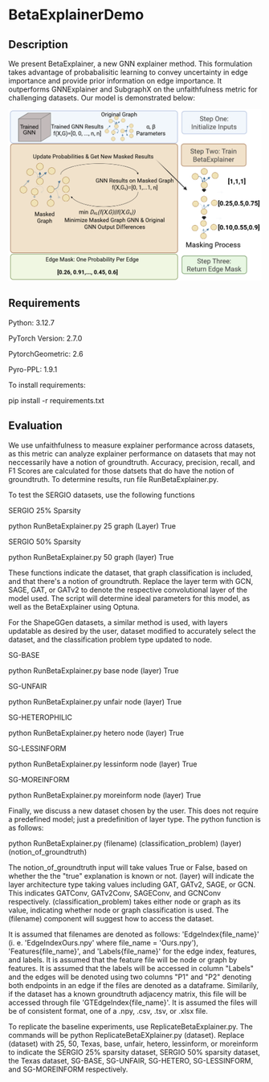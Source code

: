 # BetaExplainerDemo
## Description
We present BetaExplainer, a new GNN explainer method. This formulation takes advantage of probabalisitic learning to convey uncertainty in edge importance and provide prior information on edge importance. It outperforms GNNExplainer and SubgraphX on the unfaithfulness metric for challenging datasets. Our model is demonstrated below:

![image](https://github.com/wsloneker/BetaExplainerDemo/blob/main/BetaExplainerDemo.png)

## Requirements
Python: 3.12.7

PyTorch Version: 2.7.0

PytorchGeometric: 2.6

Pyro-PPL: 1.9.1

To install requirements:

pip install -r requirements.txt

## Evaluation
We use unfaithfulness to measure explainer performance across datasets, as this metric can analyze explainer performance on datasets that may not neccessarily have a notion of groundtruth. Accuracy, precision, recall, and F1 Scores are calculated for those datsets that do have the notion of groundtruth. To determine results, run file RunBetaExplainer.py. 

To test the SERGIO datasets, use the following functions

SERGIO 25% Sparsity

python RunBetaExplainer.py 25 graph (Layer) True 

SERGIO 50% Sparsity

python RunBetaExplainer.py 50 graph (layer) True

These functions indicate the dataset, that graph classification is included, and that there's a notion of groundtruth. Replace the layer term with GCN, SAGE, GAT, or GATv2 to denote the respective convolutional layer of the model used. The script will determine ideal parameters for this model, as well as the BetaExplainer using Optuna.

For the ShapeGGen datasets, a similar method is used, with layers updatable as desired by the user, dataset modified to accurately select the dataset, and the classification problem type updated to node.

SG-BASE

python RunBetaExplainer.py base node (layer) True 

SG-UNFAIR

python RunBetaExplainer.py unfair node (layer) True 

SG-HETEROPHILIC

python RunBetaExplainer.py hetero node (layer) True 

SG-LESSINFORM

python RunBetaExplainer.py lessinform node (layer) True 

SG-MOREINFORM

python RunBetaExplainer.py moreinform node (layer) True 

Finally, we discuss a new dataset chosen by the user. This does not require a predefined model; just a predefinition of layer type. The python function is as follows:

python RunBetaExplainer.py (filename) (classification_problem) (layer) (notion_of_groundtruth)

The notion_of_groundtruth input will take values True or False, based on whether the the "true" explanation is known or not. (layer) will indicate the layer architecture type taking values including GAT, GATv2, SAGE, or GCN. This indicates GATConv, GATv2Conv, SAGEConv, and GCNConv respectively. (classification_problem) takes either node or graph as its value, indicating whether node or graph classification is used. The (filename) component will suggest how to access the dataset.

It is assumed that filenames are denoted as follows: 'EdgeIndex{file_name}' (i. e. 'EdgeIndexOurs.npy' where file_name = 'Ours.npy'), 'Features{file_name}', and 'Labels{file_name}' for the edge index, features, and labels. It is assumed that the feature file will be node or graph by features. It is assumed that the labels will be accessed in column "Labels" and the edges will be denoted using two columns "P1" and "P2" denoting both endpoints in an edge if the files are denoted as a dataframe. Similarily, if the dataset has a known groundtruth adjacency matrix, this file will be accessed through file 'GTEdgeIndex{file_name}'. It is assumed the files will be of consistent format, one of a .npy, .csv, .tsv, or .xlsx file.

To replicate the baseline experiments, use ReplicateBetaExplainer.py. The commands will be python ReplicateBetaEXplainer.py (dataset). Replace (dataset) with 25, 50, Texas, base, unfair, hetero, lessinform, or moreinform to indicate the SERGIO 25% sparsity dataset, SERGIO 50% sparsity dataset, the Texas dataset, SG-BASE, SG-UNFAIR, SG-HETERO, SG-LESSINFORM, and SG-MOREINFORM respectively.